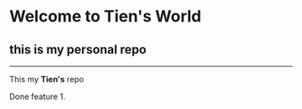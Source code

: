 # Welcome to Tien's World

## this is my personal repo

---

This my **Tien's** repo

Done feature 1.
